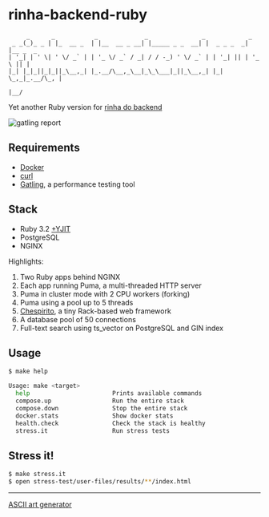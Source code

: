 # rinha-backend-ruby

```
     _      _           _             _               _            _         
 _ _(_)_ _ | |_  __ _  | |__  __ _ __| |_____ _ _  __| |  _ _ _  _| |__ _  _ 
| '_| | ' \| ' \/ _` | | '_ \/ _` / _| / / -_) ' \/ _` | | '_| || | '_ \ || |
|_| |_|_||_|_||_\__,_| |_.__/\__,_\__|_\_\___|_||_\__,_| |_|  \_,_|_.__/\_, |
                                                                        |__/ 
```

Yet another Ruby version for [rinha do backend](https://github.com/zanfranceschi/rinha-de-backend-2023-q3)

![gatling report](https://github.com/leandronsp/rinha-backend-ruby/blob/main/screenshots/gatling.png?raw=true)

## Requirements

* [Docker](https://docs.docker.com/get-docker/)
* [curl](https://curl.se/download.html)
* [Gatling](https://gatling.io/open-source/), a performance testing tool

## Stack

* Ruby 3.2 [+YJIT](https://shopify.engineering/ruby-yjit-is-production-ready)
* PostgreSQL
* NGINX

Highlights:

1. Two Ruby apps behind NGINX
2. Each app running Puma, a multi-threaded HTTP server
3. Puma in cluster mode with 2 CPU workers (forking)
4. Puma using a pool up to 5 threads
5. [Chespirito](https://github.com/leandronsp/chespirito), a tiny Rack-based web framework
6. A database pool of 50 connections
7. Full-text search using ts_vector on PostgreSQL and GIN index

## Usage

```bash
$ make help

Usage: make <target>
  help                       Prints available commands
  compose.up                 Run the entire stack
  compose.down               Stop the entire stack
  docker.stats               Show docker stats
  health.check               Check the stack is healthy
  stress.it                  Run stress tests
```

## Stress it!

```bash
$ make stress.it
$ open stress-test/user-files/results/**/index.html
```
----

[ASCII art generator](http://www.network-science.de/ascii/)

